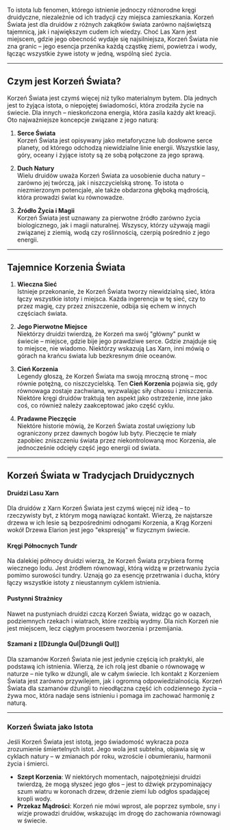 To istota lub fenomen, którego istnienie jednoczy różnorodne kręgi druidyczne, niezależnie od ich tradycji czy miejsca zamieszkania. Korzeń Świata jest dla druidów z różnych zakątków świata zarówno najświętszą tajemnicą, jak i największym cudem ich wiedzy. Choć Las Xarn jest miejscem, gdzie jego obecność wydaje się najsilniejsza, Korzeń Świata nie zna granic – jego esencja przenika każdą cząstkę ziemi, powietrza i wody, łącząc wszystkie żywe istoty w jedną, wspólną sieć życia.
- - -
## **Czym jest Korzeń Świata?**

Korzeń Świata jest czymś więcej niż tylko materialnym bytem. Dla jednych jest to żyjąca istota, o niepojętej świadomości, która zrodziła życie na świecie. Dla innych – nieskończona energia, która zasila każdy akt kreacji. Oto najważniejsze koncepcje związane z jego naturą:

1. **Serce Świata**  
    Korzeń Świata jest opisywany jako metaforyczne lub dosłowne serce planety, od którego odchodzą niewidzialne linie energii. Wszystkie lasy, góry, oceany i żyjące istoty są ze sobą połączone za jego sprawą.
    
2. **Duch Natury**  
    Wielu druidów uważa Korzeń Świata za uosobienie ducha natury – zarówno jej twórczą, jak i niszczycielską stronę. To istota o niezmierzonym potencjale, ale także obdarzona głęboką mądrością, która prowadzi świat ku równowadze.
    
3. **Źródło Życia i Magii**  
    Korzeń Świata jest uznawany za pierwotne źródło zarówno życia biologicznego, jak i magii naturalnej. Wszyscy, którzy używają magii związanej z ziemią, wodą czy roślinnością, czerpią pośrednio z jego energii.
    
- - -
## **Tajemnice Korzenia Świata**

1. **Wieczna Sieć**  
    Istnieje przekonanie, że Korzeń Świata tworzy niewidzialną sieć, która łączy wszystkie istoty i miejsca. Każda ingerencja w tę sieć, czy to przez magię, czy przez zniszczenie, odbija się echem w innych częściach świata.
    
2. **Jego Pierwotne Miejsce**  
    Niektórzy druidzi twierdzą, że Korzeń ma swój "główny" punkt w świecie – miejsce, gdzie bije jego prawdziwe serce. Gdzie znajduje się to miejsce, nie wiadomo. Niektórzy wskazują Las Xarn, inni mówią o górach na krańcu świata lub bezkresnym dnie oceanów.
    
3. **Cień Korzenia**  
    Legendy głoszą, że Korzeń Świata ma swoją mroczną stronę – moc równie potężną, co niszczycielską. Ten **Cień Korzenia** pojawia się, gdy równowaga zostaje zachwiana, wyzwalając siły chaosu i zniszczenia. Niektóre kręgi druidów traktują ten aspekt jako ostrzeżenie, inne jako coś, co również należy zaakceptować jako część cyklu.
    
4. **Pradawne Pieczęcie**  
    Niektóre historie mówią, że Korzeń Świata został uwięziony lub ograniczony przez dawnych bogów lub byty. Pieczęcie te miały zapobiec zniszczeniu świata przez niekontrolowaną moc Korzenia, ale jednocześnie odcięły część jego energii od świata.
    
- - -
## **Korzeń Świata w Tradycjach Druidycznych**
#### Druidzi Lasu Xarn
Dla druidów z Xarn Korzeń Świata jest czymś więcej niż ideą – to rzeczywisty byt, z którym mogą nawiązać kontakt. Wierzą, że najstarsze drzewa w ich lesie są bezpośrednimi odnogami Korzenia, a Krąg Korzeni wokół Drzewa Elarion jest jego "ekspresją" w fizycznym świecie.

#### Kręgi Północnych Tundr
Na dalekiej północy druidzi wierzą, że Korzeń Świata przybiera formę wiecznego lodu. Jest źródłem równowagi, którą widzą w przetrwaniu życia pomimo surowości tundry. Uznają go za esencję przetrwania i ducha, który łączy wszystkie istoty z nieustannym cyklem istnienia.

#### Pustynni Strażnicy
Nawet na pustyniach druidzi czczą Korzeń Świata, widząc go w oazach, podziemnych rzekach i wiatrach, które rzeźbią wydmy. Dla nich Korzeń nie jest miejscem, lecz ciągłym procesem tworzenia i przemijania.
#### Szamani z [[Dżungla Qul|Dżungli Qul]]
Dla szamanów Korzeń Świata nie jest jedynie częścią ich praktyki, ale podstawą ich istnienia. Wierzą, że ich rolą jest dbanie o równowagę w naturze – nie tylko w dżungli, ale w całym świecie. Ich kontakt z Korzeniem Świata jest zarówno przywilejem, jak i ogromną odpowiedzialnością. Korzeń Świata dla szamanów dżungli to nieodłączna część ich codziennego życia – żywa moc, która nadaje sens istnieniu i pomaga im zachować harmonię z naturą.

- - -

### **Korzeń Świata jako Istota**

Jeśli Korzeń Świata jest istotą, jego świadomość wykracza poza zrozumienie śmiertelnych istot. Jego wola jest subtelna, objawia się w cyklach natury – w zmianach pór roku, wzroście i obumieraniu, harmonii życia i śmierci.

- **Szept Korzenia**: W niektórych momentach, najpotężniejsi druidzi twierdzą, że mogą słyszeć jego głos – jest to dźwięk przypominający szum wiatru w koronach drzew, drżenie ziemi lub odgłos spadającej kropli wody.
- **Przekaz Mądrości**: Korzeń nie mówi wprost, ale poprzez symbole, sny i wizje prowadzi druidów, wskazując im drogę do zachowania równowagi w świecie.